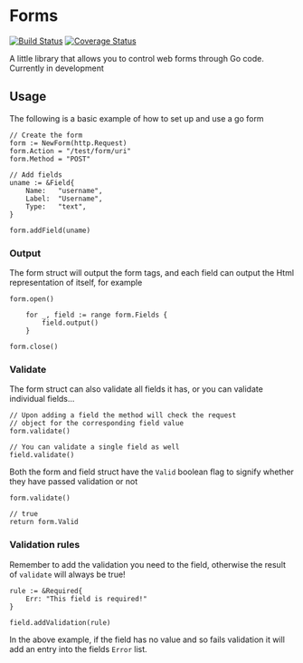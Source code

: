 Forms
=====
[![Build Status](https://travis-ci.org/Danzabar/forms.svg)](https://travis-ci.org/Danzabar/forms) [![Coverage Status](https://coveralls.io/repos/Danzabar/forms/badge.svg?branch=master&service=github)](https://coveralls.io/github/Danzabar/forms?branch=master)

A little library that allows you to control web forms through Go code. Currently in development

## Usage
The following is a basic example of how to set up and use a go form

    // Create the form
    form := NewForm(http.Request)
    form.Action = "/test/form/uri"
    form.Method = "POST"

    // Add fields
    uname := &Field{
        Name:   "username",
        Label:  "Username",
        Type:   "text",
    }

    form.addField(uname)

### Output
The form struct will output the form tags, and each field can output the Html representation of itself, for example

    form.open()

        for _, field := range form.Fields {
            field.output()
        }

    form.close()

### Validate
The form struct can also validate all fields it has, or you can validate individual fields...

    // Upon adding a field the method will check the request
    // object for the corresponding field value
    form.validate()

    // You can validate a single field as well
    field.validate()

Both the form and field struct have the `Valid` boolean flag to signify whether they have passed validation or not

    form.validate()

    // true
    return form.Valid

### Validation rules
Remember to add the validation you need to the field, otherwise the result of `validate` will always be true!

    rule := &Required{
        Err: "This field is required!"
    }

    field.addValidation(rule)

In the above example, if the field has no value and so fails validation it will add an entry into the fields `Error` list.
